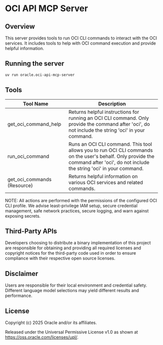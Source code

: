 # OCI API MCP Server

## Overview
This server provides tools to run OCI CLI commands to interact with the OCI services.
It includes tools to help with OCI command execution and provide helpful information.

## Running the server
```sh
uv run oracle.oci-api-mcp-server
```
## Tools
| Tool Name | Description |
| --- | --- |
| get_oci_command_help | Returns helpful instructions for running an OCI CLI command. Only provide the command after 'oci', do not include the string 'oci' in your command. |
| run_oci_command | Runs an OCI CLI command. This tool allows you to run OCI CLI commands on the user's behalf. Only provide the command after 'oci', do not include the string 'oci' in your command. |
| get_oci_commands (Resource) | Returns helpful information on various OCI services and related commands. |

NOTE: All actions are performed with the permissions of the configured OCI CLI profile. We advise least-privilege IAM setup, secure credential management, safe network practices, secure logging, and warn against exposing secrets.

## Third-Party APIs

Developers choosing to distribute a binary implementation of this project are responsible for obtaining and providing all required licenses and copyright notices for the third-party code used in order to ensure compliance with their respective open source licenses.

## Disclaimer

Users are responsible for their local environment and credential safety. Different language model selections may yield different results and performance.

## License

Copyright (c) 2025 Oracle and/or its affiliates.
 
Released under the Universal Permissive License v1.0 as shown at  
<https://oss.oracle.com/licenses/upl/>.
